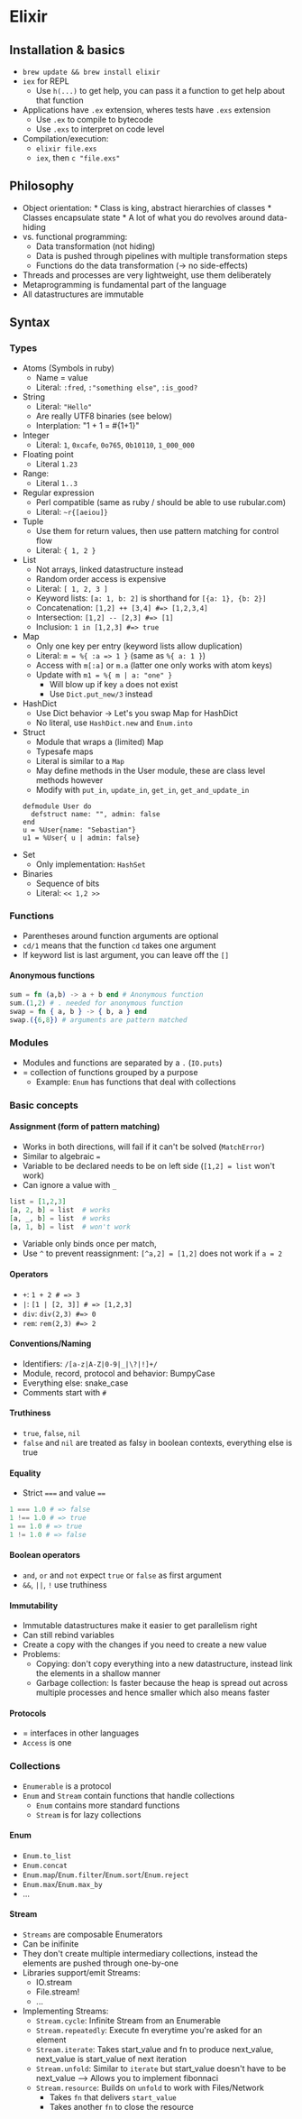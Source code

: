 # Elixir

## Installation & basics
  * `brew update && brew install elixir`
  * `iex` for REPL
    * Use `h(...)` to get help, you can pass it a function to get help about
      that function
  * Applications have `.ex` extension, wheres tests have `.exs` extension
    * Use `.ex` to compile to bytecode
    * Use `.exs` to interpret on code level
  * Compilation/execution:
    * `elixir file.exs`
    * `iex`, then `c "file.exs"`


## Philosophy
  *  Object orientation:
    * Class is king, abstract hierarchies of classes
    * Classes encapsulate state
    * A lot of what you do revolves around data-hiding
  * vs. functional programming:
    * Data transformation (not hiding)
    * Data is pushed through pipelines with multiple transformation steps
    * Functions do the data transformation (-> no side-effects)
  * Threads and processes are very lightweight, use them deliberately
  * Metaprogramming is fundamental part of the language
  * All datastructures are immutable

## Syntax

### Types
  * Atoms (Symbols in ruby)
    * Name = value
    * Literal: `:fred`, `:"something else"`, `:is_good?`
  * String
    * Literal: `"Hello"`
    * Are really UTF8 binaries (see below)
    * Interplation: "1 + 1 = #{1+1}"
  * Integer
    * Literal: `1`, `0xcafe`, `0o765`, `0b10110`, `1_000_000`
  * Floating point
    * Literal `1.23`
  * Range:
    * Literal `1..3`
  * Regular expression
    * Perl compatible (same as ruby / should be able to use rubular.com)
    * Literal: `~r{[aeiou]}`
  * Tuple
    * Use them for return values, then use pattern matching for control flow
    * Literal: `{ 1, 2 }`
  * List
    * Not arrays, linked datastructure instead
    * Random order access is expensive
    * Literal: `[ 1, 2, 3 ]`
    * Keyword lists: `[a: 1, b: 2]` is shorthand for `[{a: 1}, {b: 2}]`
    * Concatenation: `[1,2] ++ [3,4] #=> [1,2,3,4]`
    * Intersection: `[1,2] -- [2,3] #=> [1]`
    * Inclusion: `1 in [1,2,3] #=> true`
  * Map
    * Only one key per entry (keyword lists allow duplication)
    * Literal: `m = %{ :a => 1 }` (same as `%{ a: 1 }`)
    * Access with `m[:a]` or `m.a` (latter one only works with atom keys)
    * Update with `m1 = %{ m | a: "one" }`
      * Will blow up if key `a` does not exist
      * Use `Dict.put_new/3` instead
  * HashDict
    * Use Dict behavior -> Let's you swap Map for HashDict
    * No literal, use `HashDict.new` and `Enum.into`
  * Struct
    * Module that wraps a (limited) Map
    * Typesafe maps
    * Literal is similar to a `Map`
    * May define methods in the User module, these are class level methods however
    * Modify with `put_in`, `update_in`, `get_in`, `get_and_update_in`
    ```
    defmodule User do
      defstruct name: "", admin: false
    end
    u = %User{name: "Sebastian"}
    u1 = %User{ u | admin: false}
    ```
  * Set
    * Only implementation: `HashSet`
  * Binaries
    * Sequence of bits
    * Literal: `<< 1,2 >>`

### Functions
  * Parentheses around function arguments are optional
  * `cd/1` means that the function `cd` takes one argument
  * If keyword list is last argument, you can leave off the `[]`

#### Anonymous functions

```elixir
sum = fn (a,b) -> a + b end # Anonymous function
sum.(1,2) # . needed for anonymous function
swap = fn { a, b } -> { b, a } end
swap.({6,8}) # arguments are pattern matched
```

### Modules
  * Modules and functions are separated by a `.` (`IO.puts`)
  * = collection of functions grouped by a purpose
    * Example: `Enum` has functions that deal with collections

### Basic concepts

#### Assignment (form of pattern matching)

  * Works in both directions, will fail if it can't be solved (`MatchError`)
  * Similar to algebraic `=`
  * Variable to be declared needs to be on left side (`[1,2] = list` won't work)
  * Can ignore a value with `_`
```elixir
list = [1,2,3]
[a, 2, b] = list  # works
[a, _, b] = list  # works
[a, 1, b] = list  # won't work
```
  * Variable only binds once per match,
  * Use `^` to prevent reassignment: `[^a,2] = [1,2]` does not work if `a = 2`

#### Operators
  * `+`: `1 + 2 # => 3`
  * `|`: `[1 | [2, 3]] # => [1,2,3]`
  * `div`: `div(2,3) #=> 0`
  * `rem`: `rem(2,3) #=> 2`

#### Conventions/Naming
  * Identifiers: `/[a-z|A-Z|0-9|_|\?|!]+/`
  * Module, record, protocol and behavior: BumpyCase
  * Everything else: snake_case
  * Comments start with `#`

#### Truthiness
  * `true`, `false`, `nil`
  * `false` and `nil` are treated as falsy in boolean contexts, everything else is true

#### Equality
  * Strict `===` and value `==`
```elixir
1 === 1.0 # => false
1 !== 1.0 # => true
1 == 1.0 # => true
1 != 1.0 # => false
```

#### Boolean operators
  * `and`, `or` and `not` expect `true` or `false` as first argument
  * `&&`, `||`, `!` use truthiness

#### Immutability

  * Immutable datastructures make it easier to get parallelism right
  * Can still rebind variables
  * Create a copy with the changes if you need to create a new value
  * Problems:
    * Copying: don't copy everything into a new datastructure, instead link the
      elements in a shallow manner
    * Garbage collection: Is faster because the heap is spread out across
      multiple processes and hence smaller which also means faster

#### Protocols

  * = interfaces in other languages
  * `Access` is one

### Collections
  * `Enumerable` is a protocol
  * `Enum` and `Stream` contain functions that handle collections
    * `Enum` contains more standard functions
    * `Stream` is for lazy collections

#### Enum

  * `Enum.to_list`
  * `Enum.concat`
  * `Enum.map`/`Enum.filter`/`Enum.sort`/`Enum.reject`
  * `Enum.max`/`Enum.max_by`
  * ...

#### Stream

  * `Streams` are composable Enumerators
  * Can be inifinite
  * They don't create multiple intermediary collections,
    instead the elements are pushed through one-by-one
  * Libraries support/emit Streams:
    * IO.stream
    * File.stream!
    * ...
  * Implementing Streams:
    * `Stream.cycle`: Infinite Stream from an Enumerable
    * `Stream.repeatedly`: Execute fn everytime you're asked for an element
    * `Stream.iterate`:
      Takes start_value and fn to produce next_value, next_value is start_value
      of next iteration
    * `Stream.unfold`:
      Similar to `iterate` but start_value doesn't have to be next_value
      --> Allows you to implement fibonnaci
    * `Stream.resource`: Builds on `unfold` to work with Files/Network
      * Takes `fn` that delivers `start_value`
      * Takes another `fn` to close the resource
